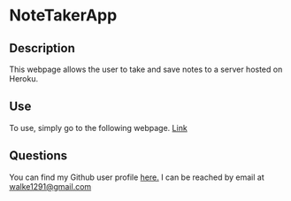 # NoteTakerApp

## Description
This webpage allows the user to take and save notes to a server hosted on Heroku.

## Use
To use, simply go to the following webpage.
[Link](https://arcane-caverns-68353.herokuapp.com/notes)

## Questions
You can find my Github user profile [here.](https://github.com/calebkw91)
I can be reached by email at walke1291@gmail.com